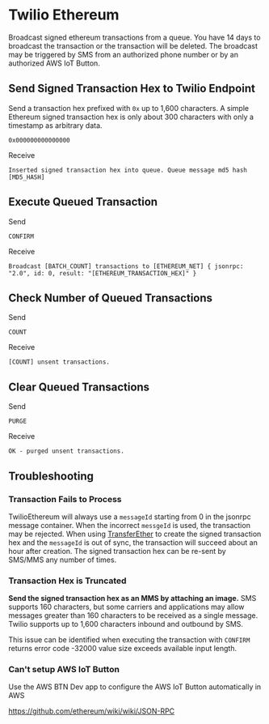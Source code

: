 # Twilio Ethereum

Broadcast signed ethereum transactions from a queue. You have 14 days to broadcast the transaction or the transaction will be deleted. The broadcast may be triggered by SMS from an authorized phone number or by an authorized AWS IoT Button.

## Send Signed Transaction Hex to Twilio Endpoint

Send a transaction hex prefixed with `0x` up to 1,600 characters. A simple Ethereum signed transaction hex is only about 300 characters with only a timestamp as arbitrary data.

    0x000000000000000

Receive

    Inserted signed transaction hex into queue. Queue message md5 hash [MD5_HASH]


## Execute Queued Transaction

Send

    CONFIRM

Receive

    Broadcast [BATCH_COUNT] transactions to [ETHEREUM_NET] { jsonrpc: "2.0", id: 0, result: "[ETHEREUM_TRANSACTION_HEX]" }

## Check Number of Queued Transactions

Send

    COUNT

Receive

    [COUNT] unsent transactions.

## Clear Queued Transactions

Send

    PURGE

Receive

    OK - purged unsent transactions.

## Troubleshooting

### Transaction Fails to Process
TwilioEthereum will always use a `messageId` starting from 0 in the jsonrpc message container. When the incorrect `messgeId` is used, the transaction may be rejected. When using [TransferEther](https://github.com/timg456789/EtherTransfer) to create the signed transaction hex and the `messageId` is out of sync, the transaction will succeed about an hour after creation. The signed transaction hex can be re-sent by SMS/MMS any number of times.


### Transaction Hex is Truncated
**Send the signed transaction hex as an MMS by attaching an image.** SMS supports 160 characters, but some carriers and applications may allow messages greater than 160 characters to be received as a single message. Twilio supports up to 1,600 characters inbound and outbound by SMS.

This issue can be identified when executing the transaction with `CONFIRM` returns error code -32000 value size exceeds available input length.

### Can't setup AWS IoT Button

Use the AWS BTN Dev app to configure the AWS IoT Button automatically in AWS

https://github.com/ethereum/wiki/wiki/JSON-RPC
